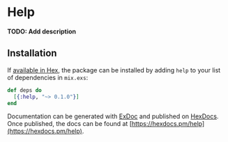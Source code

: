 # Help

**TODO: Add description**

## Installation

If [available in Hex](https://hex.pm/docs/publish), the package can be installed
by adding `help` to your list of dependencies in `mix.exs`:

```elixir
def deps do
  [{:help, "~> 0.1.0"}]
end
```

Documentation can be generated with [ExDoc](https://github.com/elixir-lang/ex_doc)
and published on [HexDocs](https://hexdocs.pm). Once published, the docs can
be found at [https://hexdocs.pm/help](https://hexdocs.pm/help).

